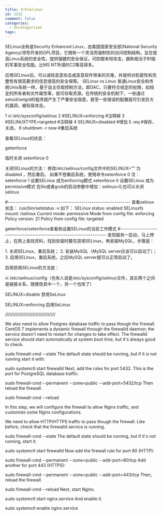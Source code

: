```yaml
---
title: 关于selinux
id: 2232
comment: false
categories:
  - Uncategorized
tags:
---
```


SELinux全称是Security Enhanced Linux，由美国国家安全部(National Security Agency)领导开发的GPL项目，它拥有一个灵活而强制性的访问控制结构，旨在提高Linux系统的安全性，提供强健的安全保证，可防御未知攻击，据称相当于B1级的军事安全性能。比MS NT所谓的C2等高得多。

应用SELinux后，可以减轻恶意攻击或恶意软件带来的灾难，并提供对机密性和完整性有很高要求的信息很高的安全保障。 SELinux vs Linux 普通Linux安全和传统Unix系统一样，基于自主存取控制方法，即DAC，只要符合规定的权限，如规定的所有者和文件属性等，就可存取资源。在传统的安全机制下，一些通过setuid/setgid的程序就产生了严重安全隐患，甚至一些错误的配置就可引发巨大的漏洞，被轻易攻击。

1 vi /etc/sysconfig/selinux
2 #SELINUX=enforcing #注释掉
3 #SELINUXTYPE=targeted #注释掉
4 SELINUX=disabled #增加
5 :wq #保存，关闭。
6 shutdown -r now #重启系统

查看SELinux的状态：

getenforce

临时关闭
setenforce 0

关闭SELinux的方法：
修改/etc/selinux/config文件中的SELINUX="" 为 disabled ，然后重启。
如果不想重启系统，使用命令setenforce 0
注：
setenforce 1 设置SELinux 成为enforcing模式
setenforce 0 设置SELinux 成为permissive模式
在lilo或者grub的启动参数中增加：selinux=0,也可以关闭selinux

#---------------------------------------------------------------
查看selinux状态：
/usr/bin/setstatus -v
如下：
SELinux status:                 enabled
SELinuxfs mount:                /selinux
Current mode:                   permissive
Mode from config file:          enforcing
Policy version:                 21
Policy from config file:        targeted

getenforce/setenforce查看和设置SELinux的当前工作模式
#-----------------------------------------------------------------------
   发现服务一启动，马上停止，在网上查找资料，找到安装时要先禁用SELinux，再安装MySQL，步骤是：

1\. 关闭SELinux，重启系统；
2\. 安装MySQL（MySQL server应该可以启动了）；
3\. 启用SELinux，重启系统，之后MySQL server就可以正常启动了。

   启用禁用SELinux的方法是：

   vi /etc/selinux/config（也有人说是/etc/sysconfig/selinux文件，其实两个之间是链接关系，随便改其中一个，另一个也改了）

   SELINUX=disable 禁用SeLinux

   SELINUX=enforcing 启用SeLinux

/////////////////////////////////

We also need to allow Postgres database traffic to pass though the firewall. CentOS 7 implements a dynamic firewall through the firewalld daemon; the service doesn't need to restart for changes to take effect. The firewalld service should start automatically at system boot time, but it's always good to check.

sudo firewall-cmd --state
The default state should be running, but if it is not running start it with:

sudo systemctl start firewalld
Next, add the rules for port 5432\. This is the port for PostgreSQL database traffic.

sudo firewall-cmd --permanent --zone=public --add-port=5432/tcp
Then reload the firewall.

sudo firewall-cmd --reload

In this step, we will configure the firewall to allow Nginx traffic, and customize some Nginx configurations.

We need to allow HTTP/HTTPS traffic to pass though the firewall. Like before, check that the firewalld service is running.

sudo firewall-cmd --state
The default state should be running, but if it's not running, start it:

sudo systemctl start firewalld
Now add the firewall rule for port 80 (HTTP):

sudo firewall-cmd --permanent --zone=public --add-port=80/tcp
Add another for port 443 (HTTPS):

sudo firewall-cmd --permanent --zone=public --add-port=443/tcp
Then, reload the firewall.

sudo firewall-cmd --reload
Next, start Nginx.

sudo systemctl start nginx.service
And enable it.

sudo systemctl enable nginx.service